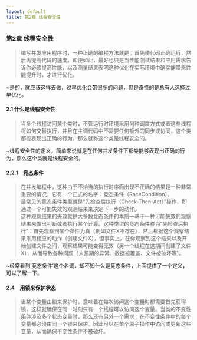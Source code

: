```yaml
---
layout: default
title: 第2章 线程安全性
---
```


### 第2章 线程安全性
>编写并发应用程序时，一种正确的编程方法就是：首先使代码正确运行，然后再提高代码的速度。即便如此，最好也只是当性能测试结果和应用需求告诉你必须提高性能，以及测量结果表明这种优化在实际环境中确实能带来性能提升时，才进行优化。

~是的，就应该这样去做，过早优化会带很多的问题，但是奇怪的是总有人选择过早优化。

#### 2.1 什么是线程安全性
>当多个线程访问某个类时，不管运行时环境采用何种调度方式或者这些线程将如何交替执行，并且在主调代码中不需要任何额外的同步或协同，这个类都能表现出正确的行为，那么就称这个类是线程安全的。

~线程安全性的定义，简单来说就是在任何并发条件下都类能够表现出正确的行为，那么这个类就是线程安全的。

#### 2.2.1　竞态条件
>在并发编程中，这种由于不恰当的执行时序而出现不正确的结果是一种非常重要的情况，它有一个正式的名字：竞态条件（RaceCondition）。  
>最常见的竞态条件类型就是“先检查后执行（Check-Then-Act）”操作，即通过一个可能失效的观测结果来决定下一步的动作。  
>这种观察结果的失效就是大多数竞态条件的本质—基于一种可能失效的观察结果来做出判断或者执行某个计算。这种类型的竞态条件称为“先检查后执行”：首先观察到某个条件为真（例如文件X不存在），然后根据这个观察结果采用相应的动作（创建文件X），但事实上，在你观察到这个结果以及开始创建文件之间，观察结果可能变得无效（另一个线程在这期间创建了文件X），从而导致各种问题（未预期的异常、数据被覆盖、文件被破坏等）。

~经常看到‘竞态条件’这个名词，却不知什么是竞态条件，上面提供了一个定义，可以了解一下。

#### 2.4　用锁来保护状态
>当某个变量由锁来保护时，意味着在每次访问这个变量时都需要首先获得锁，这样就确保在同一时刻只有一个线程可以访问这个变量。当类的不变性条件涉及多个状态变量时，那么还有另外一个需求：在不变性条件中的每个变量都必须由同一个锁来保护。因此可以在单个原子操作中访问或更新这些变量，从而确保不变性条件不被破坏。
